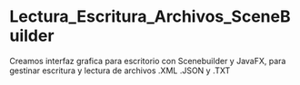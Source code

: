 # Lectura_Escritura_Archivos_SceneBuilder
Creamos interfaz grafica para escritorio con Scenebuilder y JavaFX, para gestinar escritura y lectura de archivos .XML .JSON y .TXT
